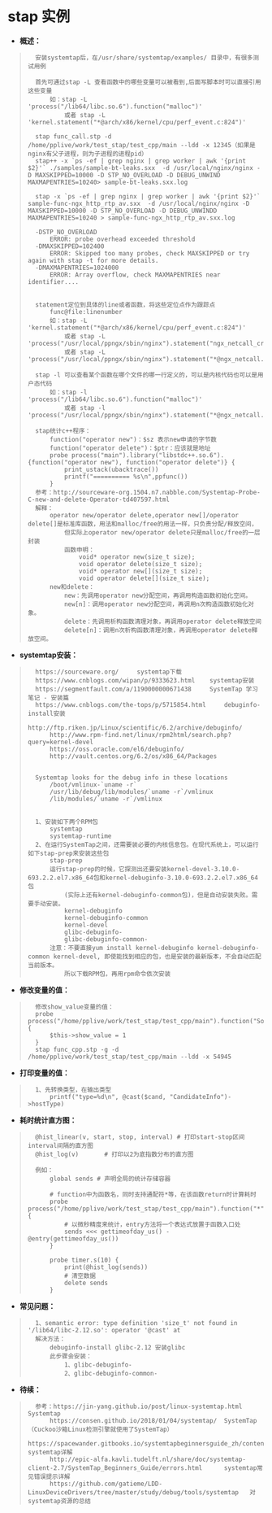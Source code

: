 # stap 实例
- **概述：**
>       安装systemtap后，在/usr/share/systemtap/examples/ 目录中，有很多测试用例
>
>       首先可通过stap -L 查看函数中的哪些变量可以被看到,后面写脚本时可以直接引用这些变量
>           如：stap -L 'process("/lib64/libc.so.6").function("malloc")'
>               或者 stap -L 'kernel.statement("*@arch/x86/kernel/cpu/perf_event.c:824")'
>
>       stap func_call.stp -d /home/pplive/work/test_stap/test_cpp/main --ldd -x 12345（如果是nginx有父子进程，则为子进程的进程pid）
>       stap++ -x `ps -ef | grep nginx | grep worker | awk '{print $2}'` ./samples/sample-bt-leaks.sxx  -d /usr/local/nginx/nginx -D MAXSKIPPED=10000 -D STP_NO_OVERLOAD -D DEBUG_UNWIND MAXMAPENTRIES=10240> sample-bt-leaks.sxx.log
>
>       stap -x `ps -ef | grep nginx | grep worker | awk '{print $2}'` sample-func-ngx_http_rtp_av.sxx  -d /usr/local/nginx/nginx -D MAXSKIPPED=10000 -D STP_NO_OVERLOAD -D DEBUG_UNWINDD MAXMAPENTRIES=10240 > sample-func-ngx_http_rtp_av.sxx.log
>
>       -DSTP_NO_OVERLOAD
>           ERROR: probe overhead exceeded threshold
>       -DMAXSKIPPED=102400
>           ERROR: Skipped too many probes, check MAXSKIPPED or try again with stap -t for more details.
>       -DMAXMAPENTRIES=1024000
>           ERROR: Array overflow, check MAXMAPENTRIES near identifier....
>
>
>       statement定位到具体的line或者函数，将这些定位点作为跟踪点
>           func@file:linenumber
>           如：stap -L 'kernel.statement("*@arch/x86/kernel/cpu/perf_event.c:824")'
>               或者 stap -L 'process("/usr/local/ppngx/sbin/nginx").statement("ngx_netcall_create_ctx")'
>               或者 stap -L 'process("/usr/local/ppngx/sbin/nginx").statement("*@ngx_netcall.c:99")'
>
>       stap -l 可以查看某个函数在哪个文件的哪一行定义的，可以是内核代码也可以是用户态代码
>           如：stap -l 'process("/lib64/libc.so.6").function("malloc")'
>               或者 stap -l 'process("/usr/local/ppngx/sbin/nginx").statement("*@ngx_netcall.c:99")'
>
>       stap统计c++程序：
>           function("operator new")：$sz 表示new申请的字节数
>           function("operator delete")：$ptr：应该就是地址
>           probe process("main").library("libstdc++.so.6").{function("operator new"), function("operator delete")} {
>               print_ustack(ubacktrace())
>               printf("========== %s\n",ppfunc())
>           }
>       参考：http://sourceware-org.1504.n7.nabble.com/Systemtap-Probe-C-new-and-delete-Operator-td407597.html
>       解释：
>           operator new/operator delete,operator new[]/operator delete[]是标准库函数，用法和malloc/free的用法一样，只负责分配/释放空间，
>               但实际上operator new/operator delete只是malloc/free的一层封装
>               函数申明：
>                   void* operator new(size_t size);
>                   void operator delete(size_t size);
>                   void* operator new[](size_t size);
>                   void operator delete[](size_t size);
>           new和delete：
>               new：先调用operator new分配空间，再调用构造函数初始化空间。
>               new[n]：调用operator new分配空间，再调用n次构造函数初始化对象。
>               delete：先调用析构函数清理对象，再调用operator delete释放空间
>               delete[n]：调用n次析构函数清理对象，再调用operator delete释放空间。
>

- **systemtap安装：**
>       https://sourceware.org/     systemtap下载
>       https://www.cnblogs.com/wipan/p/9333623.html    systemtap安装
>       https://segmentfault.com/a/1190000000671438     SystemTap 学习笔记 - 安装篇
>       https://www.cnblogs.com/the-tops/p/5715854.html     debuginfo-install安装
>           http://ftp.riken.jp/Linux/scientific/6.2/archive/debuginfo/
>           http://www.rpm-find.net/linux/rpm2html/search.php?query=kernel-devel
>           https://oss.oracle.com/el6/debuginfo/
>           http://vault.centos.org/6.2/os/x86_64/Packages
>
>
>       Systemtap looks for the debug info in these locations
>           /boot/vmlinux-`uname -r`
>           /usr/lib/debug/lib/modules/`uname -r`/vmlinux
>           /lib/modules/`uname -r`/vmlinux
>
>
>       1、安装如下两个RPM包
>           systemtap
>           systemtap-runtime
>       2、在运行SystemTap之间，还需要装必要的内核信息包。在现代系统上，可以运行如下stap-prep来安装这些包
>           stap-prep
>           运行stap-prep的时候，它探测出还要安装kernel-devel-3.10.0-693.2.2.el7.x86_64包和kernel-debuginfo-3.10.0-693.2.2.el7.x86_64包
>               (实际上还有kernel-debuginfo-common包)，但是自动安装失败。需要手动安装。
>               kernel-debuginfo
>               kernel-debuginfo-common
>               kernel-devel
>               glibc-debuginfo-
>               glibc-debuginfo-common-
>           注意：不要直接yum install kernel-debuginfo kernel-debuginfo-common kernel-devel, 即使能找到相应的包，也是安装的最新版本，不会自动匹配当前版本。
>               所以下载RPM包，再用rpm命令依次安装
>
>

- **修改变量的值：**
>       修改show_value变量的值：
>       probe process("/home/pplive/work/test_stap/test_cpp/main").function("Solution::show") {
>           $this->show_value = 1
>       }
>       stap func_cpp.stp -g -d /home/pplive/work/test_stap/test_cpp/main --ldd -x 54945
>

- **打印变量的值：**
>       1、先转换类型，在输出类型
>           printf("type=%d\n", @cast($cand, "CandidateInfo")->hostType)
>
>
>
>
>

- **耗时统计直方图：**
>       @hist_linear(v, start, stop, interval) # 打印start-stop区间interval间隔的直方图
>       @hist_log(v)       # 打印以2为底指数分布的直方图
>
>       例如：
>           global sends # 声明全局的统计存储容器
>
>           # function中为函数名，同时支持通配符*等，在该函数return时计算耗时
>           probe process("/home/pplive/work/test_stap/test_cpp/main").function("*").return {
>               # 以微秒精度来统计，entry方法将一个表达式放置于函数入口处
>               sends <<< gettimeofday_us() - @entry(gettimeofday_us())
>           }
>
>           probe timer.s(10) {
>               print(@hist_log(sends))
>               # 清空数据
>               delete sends
>           }
>
>

- **常见问题：**
>       1、semantic error: type definition 'size_t' not found in '/lib64/libc-2.12.so': operator '@cast' at
>       解决方法：
>           debuginfo-install glibc-2.12 安装glibc
>           此步骤会安装：
>               1、glibc-debuginfo-
>               2、glibc-debuginfo-common-
>
>
>
>
>
>
>
>
>
>
>


- **待续：**
>       参考：https://jin-yang.github.io/post/linux-systemtap.html     Systemtap
>           https://consen.github.io/2018/01/04/systemtap/  SystemTap（Cuckoo沙箱Linux检测引擎就使用了SystemTap）
>           https://spacewander.gitbooks.io/systemtapbeginnersguide_zh/content/6_1_ParseAndSemanticErrors.html  systemtap详解
>           http://epic-alfa.kavli.tudelft.nl/share/doc/systemtap-client-2.7/SystemTap_Beginners_Guide/errors.html      systemtap常见错误提示详解
>           https://github.com/gatieme/LDD-LinuxDeviceDrivers/tree/master/study/debug/tools/systemtap   对systemtap资源的总结
>
>
>
>
>
>
>
>
>
>
>
>
